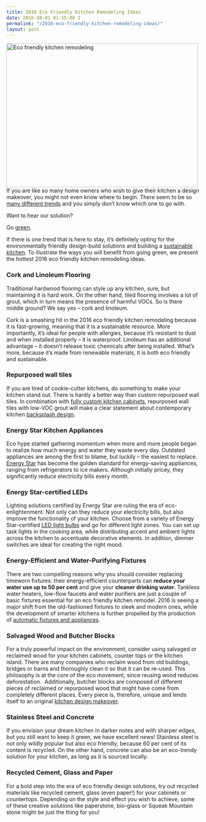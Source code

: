 ```yaml
---
title: 2016 Eco Friendly Kitchen Remodeling Ideas
date: 2016-08-01 01:55:08 Z
permalink: "/2016-eco-friendly-kitchen-remodeling-ideas/"
layout: post
---
```


<img class="size-full wp-image-3126 alignright" src="http://murraylampert.com/wp-content/uploads/Eco-friendly-kitchen-remodeling-1.jpg" alt="Eco friendly kitchen remodeling" width="500" height="375" />If you are like so many home owners who wish to give their kitchen a design makeover, you might not even know where to begin. There seem to be so <a href="http://murraylampert.com/2016-kitchen-cabinet-trends">many different trends</a> and you simply don’t know which one to go with.

Want to hear our solution?

Go <a href="http://murraylampert.com/san-diego-green-home-construction/">green</a>.

If there is one trend that is here to stay, it’s definitely opting for the environmentally friendly design-build solutions and building a <a href="http://murraylampert.com/building-ultimate-sustainable-kitchen">sustainable kitchen</a>. To illustrate the ways you will benefit from going green, we present the hottest 2016 eco friendly kitchen remodeling ideas.
<h3>Cork and Linoleum Flooring</h3>
Traditional hardwood flooring can style up any kitchen, sure, but maintaining it is hard work. On the other hand, tiled flooring involves a lot of grout, which in turn means the presence of harmful VOCs. So is there middle ground? We say yes – cork and linoleum.

Cork is a smashing hit in the 2016 eco friendly kitchen remodeling because it is fast-growing, meaning that it is a sustainable resource. More importantly, it’s ideal for people with allergies, because it’s resistant to dust and when installed properly – it is waterproof. Linoleum has an additional advantage – it doesn’t release toxic chemicals after being installed. What’s more, because it’s made from renewable materials, it is both eco friendly and sustainable.
<h3>Repurposed wall tiles</h3>
If you are tired of cookie-cutter kitchens, do something to make your kitchen stand out. There is hardly a better way than custom repurposed wall tiles. In combination with <a href="http://murraylampert.com/san-diego-custom-cabinet-construction-services/">fully custom kitchen cabinets</a>, repurposed wall tiles with low-VOC grout will make a clear statement about contemporary kitchen <a href="http://murraylampert.com/the-homeowners-guide-to-choosing-the-perfect-kitchen-backsplash/">backsplash design</a>.
<h3>Energy Star Kitchen Appliances</h3>
Eco hype started gathering momentum when more and more people began to realize how much energy and water they waste every day. Outdated appliances are among the first to blame, but luckily – the easiest to replace. <a href="https://www.energystar.gov/">Energy Star</a> has become the golden standard for energy-saving appliances, ranging from refrigerators to ice makers. Although initially pricey, they significantly reduce electricity bills every month.
<h3>Energy Star-certified LEDs</h3>
Lighting solutions certified by Energy Star are ruling the era of eco-enlightenment. Not only can they reduce your electricity bills, but also improve the functionality of your kitchen. Choose from a variety of Energy Star-certified <a href="https://www.energystar.gov/products/lighting_fans/light_bulbs/learn_about_led_bulbs">LED light bulbs</a> and go for different light zones. You can set up task lights in the cooking area, while distributing accent and ambient lights across the kitchen to accentuate decorative elements. In addition, dimmer switches are ideal for creating the right mood.
<h3>Energy-Efficient and Water-Purifying Fixtures</h3>
There are two compelling reasons why you should consider replacing timeworn fixtures: their energy-efficient counterparts can <strong>reduce your water use up to 50 per cent</strong> and give your <strong>cleaner drinking water</strong>. Tankless water heaters, low-flow faucets and water purifiers are just a couple of basic fixtures essential for an eco friendly kitchen remodel. 2016 is seeing a major shift from the old-fashioned fixtures to sleek and modern ones, while the development of smarter kitchens is further propelled by the production of <a href="http://murraylampert.com/6-high-tech-gadgets-for-your-next-kitchen-remodel/">automatic fixtures and appliances</a>.
<h3>Salvaged Wood and Butcher Blocks</h3>
For a truly powerful impact on the environment, consider using salvaged or reclaimed wood for your kitchen cabinets, counter tops or the kitchen island. There are many companies who reclaim wood from old buildings, bridges or barns and thoroughly clean it so that it can be re-used. This philosophy is at the core of the eco movement, since reusing wood reduces deforestation.  Additionally, butcher blocks are composed of different pieces of reclaimed or repurposed wood that might have come from completely different places. Every piece is, therefore, unique and lends itself to an original <a href="http://murraylampert.com/remodel-your-kitchen-with-these-6-must-have-features-2/">kitchen design makeover</a>.
<h3>Stainless Steel and Concrete</h3>
If you envision your dream kitchen in darker notes and with sharper edges, but you still want to keep it green, we have excellent news! Stainless steel is not only wildly popular but also eco friendly, because 60 per cent of its content is recycled. On the other hand, concrete can also be an eco-trendy solution for your kitchen, as long as it is sourced locally.
<h3>Recycled Cement, Glass and Paper</h3>
For a bold step into the era of eco friendly design solutions, try out recycled materials like recycled cement, glass (even paper!) for your cabinets or countertops. Depending on the style and effect you wish to achieve, some of these creative solutions like paperstone, bio-glass or Squeak Mountain stone might be just the thing for you!

&nbsp;
